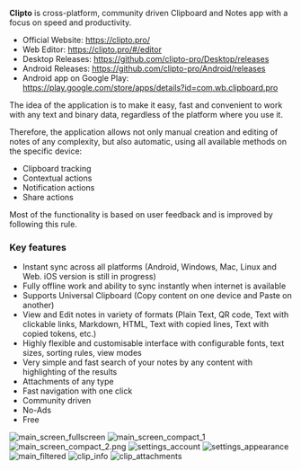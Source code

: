 __Clipto__ is cross-platform, community driven Clipboard and Notes app with a focus on speed and productivity.

- Official Website: https://clipto.pro/
- Web Editor: https://clipto.pro/#/editor
- Desktop Releases: https://github.com/clipto-pro/Desktop/releases
- Android Releases: https://github.com/clipto-pro/Android/releases
- Android app on Google Play: https://play.google.com/store/apps/details?id=com.wb.clipboard.pro

The idea of the application is to make it easy, fast and convenient to work with any text and binary data, regardless of the platform where you use it.

Therefore, the application allows not only manual creation and editing of notes of any complexity, but also automatic, using all available methods on the specific device:

- Clipboard tracking
- Contextual actions
- Notification actions
- Share actions

Most of the functionality is based on user feedback and is improved by following this rule.

### Key features
- Instant sync across all platforms (Android, Windows, Mac, Linux and Web. iOS version is still in progress)
- Fully offline work and ability to sync instantly when internet is available
- Supports Universal Clipboard (Copy content on one device and Paste on another)
- View and Edit notes in variety of formats (Plain Text, QR code, Text with clickable links, Markdown, HTML, Text with copied lines, Text with copied tokens, etc.)
- Highly flexible and customisable interface with configurable fonts, text sizes, sorting rules, view modes
- Very simple and fast search of your notes by any content with highlighting of the results
- Attachments of any type
- Fast navigation with one click
- Community driven
- No-Ads
- Free

![main_screen_fullscreen](main_screen_fullscreen.png)
![main_screen_compact_1](main_screen_compact_1.png)
![main_screen_compact_2.png](main_screen_compact_2.png)
![settings_account](settings_account.png)
![settings_appearance](settings_appearance.png)
![main_filtered](main_filtered.png)
![clip_info](clip_info.png)
![clip_attachments](clip_attachments.png)
